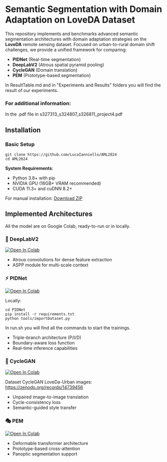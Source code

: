 # Semantic Segmentation with Domain Adaptation on LoveDA Dataset

This repository implements and benchmarks advanced semantic segmentation architectures with domain adaptation strategies on the **LoveDA** remote sensing dataset. Focused on urban-to-rural domain shift challenges, we provide a unified framework for comparing:

- **PIDNet** (Real-time segmentation)
- **DeepLabV2** (Atrous spatial pyramid pooling)
- **CycleGAN** (Domain translation)
- **PEM** (Prototype-based segmentation)

In ResultTable.md and in "Experiments and Results" folders you will find the result of our experiments. 

### For additional information:
In the .pdf file in s327313_s324807_s326811_project4.pdf 



## Installation

### Basic Setup
```
git clone https://github.com/LucaIanniello/AML2024
cd AML2024
```

**System Requirements**:
- Python 3.8+ with pip
- NVIDIA GPU (16GB+ VRAM recommended)
- CUDA 11.3+ and cuDNN 8.2+

For manual installation: [Download ZIP](https://github.com/LucaIanniello/AML2024/archive/refs/heads/main.zip)

## Implemented Architectures
All the model are on Google Colab, ready-to-run or in locally. 

### 🎯 DeepLabV2 
[![Open In Colab](https://colab.research.google.com/assets/colab-badge.svg)](https://colab.research.google.com/drive/1ywc1VuXIAH3tmSfRn8ev3yvSJDGAvSxF?usp=sharing)
- Atrous convolutions for dense feature extraction
- ASPP module for multi-scale context

### ⚡ PIDNet 
[![Open In Colab](https://colab.research.google.com/assets/colab-badge.svg)](https://colab.research.google.com/drive/126h9tjDoQ4w1jrmareDz9scs8UbT5VMe?usp=sharing)

Locally: 
```
cd PIDNet
pip install -r requirements.txt
python tools/importDataset.py
```
In run.sh  you will find all the commands to start the trainings. 

- Triple-branch architecture (P/I/D)
- Boundary-aware loss function
- Real-time inference capabilities

### 🔄 CycleGAN 
[![Open In Colab](https://colab.research.google.com/assets/colab-badge.svg)](https://colab.research.google.com/drive/1coAv3KDPPzsrPN3k-t6qIDQ5AKYw-kEP?usp=sharing)

Dataset CycleGAN LoveDa-Urban images: https://zenodo.org/records/14739456

- Unpaired image-to-image translation
- Cycle-consistency loss
- Semantic-guided style transfer

### 🎭 PEM 
[![Open In Colab](https://colab.research.google.com/assets/colab-badge.svg)](https://colab.research.google.com/drive/1KbzvDoGrSK90cJrAZCP5IxDz6apq-0DR?usp=sharing)
- Deformable transformer architecture
- Prototype-based cross-attention
- Panoptic segmentation support

